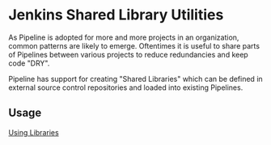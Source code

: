 # Jenkins Shared Library Utilities

As Pipeline is adopted for more and more projects in an organization, common patterns are likely to emerge. Oftentimes it is useful to share parts of Pipelines between various projects to reduce redundancies and keep code "DRY".

Pipeline has support for creating "Shared Libraries" which can be defined in external source control repositories and loaded into existing Pipelines.

## Usage

[Using Libraries](https://www.jenkins.io/doc/book/pipeline/shared-libraries/#using-libraries)
